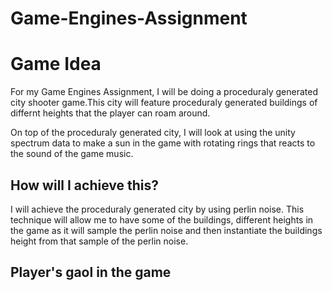 # Game-Engines-Assignment

<h1>Game Idea</h1>
For my Game Engines Assignment, I will be doing a proceduraly generated city shooter game.This city will feature proceduraly generated buildings of differnt heights that the player can roam around.<br>

On top of the proceduraly generated city, I will look at using the unity spectrum data to make a sun in the game with rotating rings that reacts to the sound of the game music.

<h2>How will I achieve this?</h2>
I will achieve the proceduraly generated city by using perlin noise. This technique will allow me to have some of the buildings, different heights in the game as it will sample the perlin noise and then instantiate the buildings height from that sample of the perlin noise.

<h2>Player's gaol in the game</h2>
